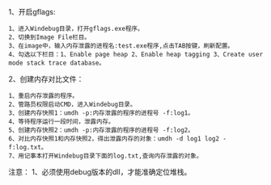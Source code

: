 1、开启gflags:

    1、进入Windebug目录，打开gflags.exe程序。
    2、切换到Image File栏目。
    3、在image中，输入内存泄露的进程名:test.exe程序,点击TAB按键，刷新配置。
    4、勾选以下栏目：1、Enable page heap 2、Enable heap tagging 3、Create user mode stack trace database。

2、创建内存对比文件：

    1、重启内存泄露的程序。
    2、管路员权限启动CMD，进入Windebug目录。
    3、创建内存快照1：umdh -p:内存泄露的程序的进程号 -f:log1。
    4、等待程序运行一段时间，泄露内存。
    5、创建内存快照2：umdh -p:内存泄露的程序的进程号 -f:log2。
    6、对比内存快照1和内存快照2，得出泄露内存的对象：umdh -d log1 log2 -f:log.txt。
    7、用记事本打开Windebug目录下面的log.txt,查询内存泄露的对象。

注意：
    1、必须使用debug版本的dll，才能准确定位堆栈。


